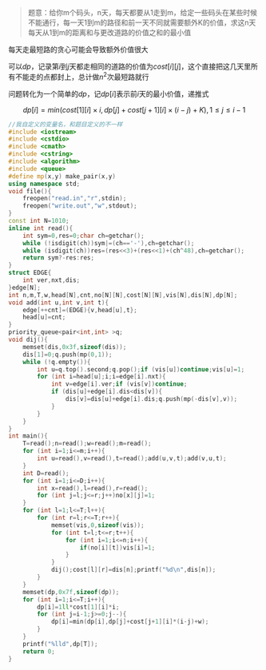 <!--more-->

>题意：给你m个码头，n天，每天都要从1走到m，给定一些码头在某些时候不能通行，每一天1到m的路径和前一天不同就需要额外K的价值，求这n天每天从1到m的距离和与更改道路的价值之和的最小值

每天走最短路的贪心可能会导致额外价值很大

可以$dp$，记录第$i$到$j$天都走相同的道路的价值为$cost[i][j]$，这个直接把这几天里所有不能走的点都封上，总计做$n^2$次最短路就行

问题转化为一个简单的$dp$，记$dp[i]$表示前$i$天的最小价值，递推式

$$
dp[i]=min(cost[1][i]\times i,{dp[j]+cost[j+1][i]\times (i-j)+K}),1\leq j\leq i-1
$$


```cpp
//我自定义的变量名，和题目定义的不一样
#include <iostream>
#include <cstdio>
#include <cmath>
#include <cstring>
#include <algorithm>
#include <queue>
#define mp(x,y) make_pair(x,y)
using namespace std;
void file(){
    freopen("read.in","r",stdin);
    freopen("write.out","w",stdout);
}
const int N=1010;
inline int read(){
    int sym=0,res=0;char ch=getchar();
    while (!isdigit(ch))sym|=(ch=='-'),ch=getchar();
    while (isdigit(ch))res=(res<<3)+(res<<1)+(ch^48),ch=getchar();
    return sym?-res:res;
}
struct EDGE{
    int ver,nxt,dis;
}edge[N];
int n,m,T,w,head[N],cnt,no[N][N],cost[N][N],vis[N],dis[N],dp[N];
void add(int u,int v,int t){
    edge[++cnt]=(EDGE){v,head[u],t};
    head[u]=cnt;
}
priority_queue<pair<int,int> >q;
void dij(){
    memset(dis,0x3f,sizeof(dis));
    dis[1]=0;q.push(mp(0,1));
    while (!q.empty()){
        int u=q.top().second;q.pop();if (vis[u])continue;vis[u]=1;
        for (int i=head[u];i;i=edge[i].nxt){
            int v=edge[i].ver;if (vis[v])continue;
            if (dis[u]+edge[i].dis<dis[v]){
                dis[v]=dis[u]+edge[i].dis;q.push(mp(-dis[v],v));
            }
        }
    }
}
int main(){
    T=read();n=read();w=read();m=read();
    for (int i=1;i<=m;i++){
        int u=read(),v=read(),t=read();add(u,v,t);add(v,u,t);
    }
    int D=read();
    for (int i=1;i<=D;i++){
        int x=read(),l=read(),r=read();
        for (int j=l;j<=r;j++)no[x][j]=1;
    }
    for (int l=1;l<=T;l++){
        for (int r=l;r<=T;r++){
            memset(vis,0,sizeof(vis));
            for (int t=l;t<=r;t++){
                for (int i=1;i<=n;i++){
                    if(no[i][t])vis[i]=1;
                }
            }
            dij();cost[l][r]=dis[n];printf("%d\n",dis[n]);
        }
    }
    memset(dp,0x7f,sizeof(dp));
    for (int i=1;i<=T;i++){
        dp[i]=1ll*cost[1][i]*i;
        for (int j=i-1;j>=0;j--){
            dp[i]=min(dp[i],dp[j]+cost[j+1][i]*(i-j)+w);
        }
    }
    printf("%lld",dp[T]);
    return 0;
}
```
